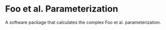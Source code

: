 # Foo et al. Parameterization
A software package that calculates the complex Foo et al. parameterization.

